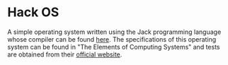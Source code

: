 # Hack OS
A simple operating system written using the Jack programming language whose compiler can be found [here](https://github.com/kjnez/The-Jack-Compiler). The specifications of this operating system can be found in "The Elements of Computing Systems" and tests are obtained from their [official website](https://www.nand2tetris.org/software).
